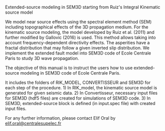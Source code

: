 Extended-source modeling in SEM3D starting from Ruiz's Integral Kinematic source model


We model near source effects using the spectral element method (SEM) including topographical 
effects of the 3D propagation medium. For the kinematic source modeling, the model developed 
by Ruiz et al. (2011) and further modified by Gallovic (2016) is used. This method allows 
taking into account frequency-dependent directivity effects. The asperities have a fractal 
distribution that may follow a given inverted slip distribution. We implement the extended 
fault model into SEM3D code of Ecole Centrale Paris to study 3D wave propagation.

The objective of this manual is to instruct the users how to use extended-source modeling 
in SEM3D code of Ecole Centrale Paris. 

It includes the folders of RIK_MODEL, CONVERTISSEUR and SEM3D for each step of the procedure.
	1) In RIK_model, the kinematic source model is generated for given seismic data. 
	2) In Convertisseur, necessary input files for SEM3D (hdf5 files) are created for simulations
	   of SEM3D code.
	3) In SEM3D, extended-source block is defined (in input.spec file) with created input files.  

For any further information, please contact Elif Oral by
elif.oral@centralesupelec.fr

#
